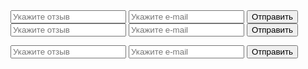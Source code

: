 <form action="send.php" method="post">
<input type="text" name="fio" placeholder="Укажите отзыв">
<input type="text" name="email" placeholder="Укажите e-mail">
<input type="submit" value="Отправить">
<form action="send.php" method="post">
<input type="text" name="fio" placeholder="Укажите отзыв">
<input type="text" name="email" placeholder="Укажите e-mail">
<input type="submit" value="Отправить">
</form>
<form action="send.php" method="post">
<input type="text" name="fio" placeholder="Укажите отзыв" required>
<input type="text" name="email" placeholder="Укажите e-mail" required>
<input type="submit" value="Отправить">
</form>
